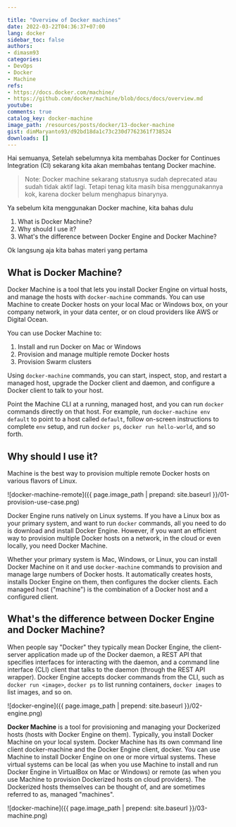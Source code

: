 ```yaml
---

title: "Overview of Docker machines"
date: 2022-03-22T04:36:37+07:00
lang: docker
sidebar_toc: false
authors:
- dimasm93
categories:
- DevOps
- Docker
- Machine
refs: 
- https://docs.docker.com/machine/
- https://github.com/docker/machine/blob/docs/docs/overview.md
youtube: 
comments: true
catalog_key: docker-machine
image_path: /resources/posts/docker/13-docker-machine
gist: dimMaryanto93/d92bd18da1c73c230d7762361f738524
downloads: []
---
```


Hai semuanya, Setelah sebelumnya kita membahas Docker for Continues Integration (CI) sekarang kita akan membahas tentang Docker machine.

> Note: Docker machine sekarang statusnya sudah deprecated atau sudah tidak aktif lagi. Tetapi tenag kita masih bisa menggunakannya kok, karena docker belum menghapus binarynya.

Ya sebelum kita menggunakan Docker machine, kita bahas dulu 

1. What is Docker Machine?
2. Why should I use it?
3. What's the difference between Docker Engine and Docker Machine?

Ok langsung aja kita bahas materi yang pertama

<!--more-->

## What is Docker Machine?

Docker Machine is a tool that lets you install Docker Engine on virtual hosts, and manage the hosts with `docker-machine` commands. You can use Machine to create Docker hosts on your local Mac or Windows box, on your company network, in your data center, or on cloud providers like AWS or Digital Ocean.

You can use Docker Machine to:

1. Install and run Docker on Mac or Windows
2. Provision and manage multiple remote Docker hosts
3. Provision Swarm clusters

Using `docker-machine` commands, you can start, inspect, stop, and restart a managed host, upgrade the Docker client and daemon, and configure a Docker client to talk to your host.

Point the Machine CLI at a running, managed host, and you can run `docker` commands directly on that host. For example, run `docker-machine env default` to point to a host called `default`, follow on-screen instructions to complete `env` setup, and run `docker ps`, `docker run hello-world`, and so forth.

## Why should I use it?

Machine is the best way to provision multiple remote Docker hosts on various flavors of Linux. 

![docker-machine-remote]({{ page.image_path | prepand: site.baseurl }}/01-provision-use-case.png)

Docker Engine runs natively on Linux systems. If you have a Linux box as your primary system, and want to run `docker` commands, all you need to do is download and install Docker Engine. However, if you want an efficient way to provision multiple Docker hosts on a network, in the cloud or even locally, you need Docker Machine.

Whether your primary system is Mac, Windows, or Linux, you can install Docker Machine on it and use `docker-machine` commands to provision and manage large numbers of Docker hosts. It automatically creates hosts, installs Docker Engine on them, then configures the docker clients. Each managed host ("machine") is the combination of a Docker host and a configured client.

## What's the difference between Docker Engine and Docker Machine?

When people say "Docker" they typically mean Docker Engine, the client-server application made up of the Docker daemon, a REST API that specifies interfaces for interacting with the daemon, and a command line interface (CLI) client that talks to the daemon (through the REST API wrapper). Docker Engine accepts docker commands from the CLI, such as `docker run <image>`, `docker ps` to list running containers, `docker images` to list images, and so on.

![docker-engine]({{ page.image_path | prepend: site.baseurl }}/02-engine.png)

**Docker Machine** is a tool for provisioning and managing your Dockerized hosts (hosts with Docker Engine on them). Typically, you install Docker Machine on your local system. Docker Machine has its own command line client docker-machine and the Docker Engine client, docker. You can use Machine to install Docker Engine on one or more virtual systems. These virtual systems can be local (as when you use Machine to install and run Docker Engine in VirtualBox on Mac or Windows) or remote (as when you use Machine to provision Dockerized hosts on cloud providers). The Dockerized hosts themselves can be thought of, and are sometimes referred to as, managed "machines".

![docker-machine]({{ page.image_path | prepend: site.baseurl }}/03-machine.png)